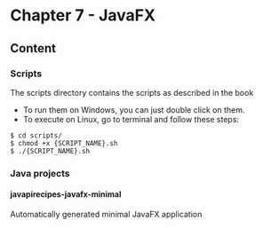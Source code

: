 # Chapter 7 - JavaFX

## Content

### Scripts
The scripts directory contains the scripts as described in the book

* To run them on Windows, you can just double click on them.
* To execute on Linux, go to terminal and follow these steps:

```
$ cd scripts/
$ chmod +x {SCRIPT_NAME}.sh
$ ./{SCRIPT_NAME}.sh
```

### Java projects

#### javapirecipes-javafx-minimal
Automatically generated minimal JavaFX application

#### 

